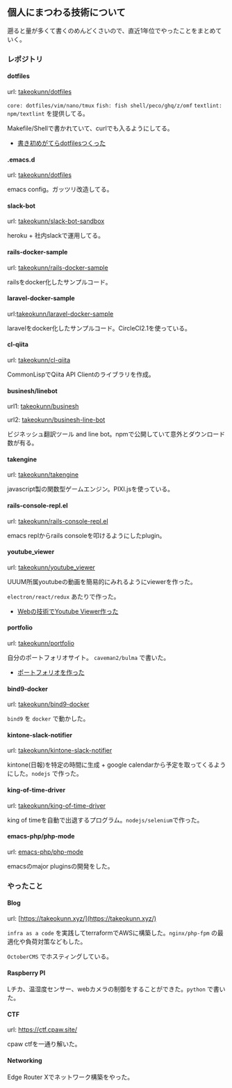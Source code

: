 ## 個人にまつわる技術について

遡ると量が多くて書くのめんどくさいので、直近1年位でやったことをまとめていく。

### レポジトリ

#### dotfiles
url: [takeokunn/dotfiles](https://github.com/takeokunn/dotfiles)

`core: dotfiles/vim/nano/tmux` `fish: fish shell/peco/ghq/z/omf` `textlint: npm/textlint` を提供してる。

Makefile/Shellで書かれていて、curlでも入るようにしてる。

* [書き初めがてらdotfilesつくった](https://qiita.com/takeokunn/items/ab49759a2ce1bb10e120)

#### .emacs.d
url: [takeokunn/dotfiles](https://github.com/takeokunn/dotfiles)

emacs config。ガッツリ改造してる。

#### slack-bot
url: [takeokunn/slack-bot-sandbox](https://github.com/takeokunn/slack-bot-sandbox)

heroku + 社内slackで運用してる。

#### rails-docker-sample
url: [takeokunn/rails-docker-sample](https://github.com/takeokunn/rails-docker-sample)

railsをdocker化したサンプルコード。

#### laravel-docker-sample
url:[takeokunn/laravel-docker-sample](https://github.com/takeokunn/laravel-docker-sample)

laravelをdocker化したサンプルコード。CircleCI2.1を使っている。

#### cl-qiita
url: [takeokunn/cl-qiita](https://github.com/takeokunn/cl-qiita)

CommonLispでQiita API Clientのライブラリを作成。

#### businesh/linebot
url1: [takeokunn/businesh](https://github.com/takeokunn/businesh)

url2: [takeokunn/businesh-line-bot](https://github.com/takeokunn/businesh-line-bot)

ビジネッシュ翻訳ツール and line bot。npmで公開していて意外とダウンロード数が有る。

#### takengine
url: [takeokunn/takengine](https://github.com/takeokunn/takengine)

javascript製の関数型ゲームエンジン。PIXI.jsを使っている。

#### rails-console-repl.el
url: [takeokunn/rails-console-repl.el](https://github.com/takeokunn/rails-console-repl.el)

emacs replからrails consoleを叩けるようにしたplugin。

#### youtube_viewer
url: [takeokunn/youtube_viewer](https://github.com/takeokunn/youtube_viewer)

UUUM所属youtubeの動画を簡易的にみれるようにviewerを作った。

`electron/react/redux` あたりで作った。

* [Webの技術でYoutube Viewer作った](http://system.blog.uuum.jp/entry/2018/12/20/100000)

#### portfolio
url: [takeokunn/portfolio](https://github.com/takeokunn/portfolio)

自分のポートフォリオサイト。 `caveman2/bulma` で書いた。

* [ポートフォリオを作った](https://takeokunn.xyz/blog/post/create-portfolio-web)

#### bind9-docker
url: [takeokunn/bind9-docker](https://github.com/takeokunn/bind9-docker)

`bind9` を `docker` で動かした。

#### kintone-slack-notifier
url: [takeokunn/kintone-slack-notifier](https://github.com/takeokunn/kintone-slack-notifier)

kintone(日報)を特定の時間に生成 + google calendarから予定を取ってくるようにした。`nodejs` で作った。

#### king-of-time-driver
url: [takeokunn/king-of-time-driver](https://github.com/takeokunn/king-of-time-driver)

king of timeを自動で出退するプログラム。`nodejs/selenium`で作った。

#### emacs-php/php-mode
url: [emacs-php/php-mode](https://github.com/emacs-php/php-mode)

emacsのmajor pluginsの開発をした。

### やったこと

#### Blog

url: [https://takeokunn.xyz/](https://takeokunn.xyz/)

`infra as a code` を実践してterraformでAWSに構築した。`nginx/php-fpm` の最適化や負荷対策などもした。

`OctoberCMS` でホスティングしている。

#### Raspberry PI

Lチカ、温湿度センサー、webカメラの制御をすることができた。`python` で書いた。

#### CTF

url: https://ctf.cpaw.site/

cpaw ctfを一通り解いた。

#### Networking

Edge Router Xでネットワーク構築をやった。
